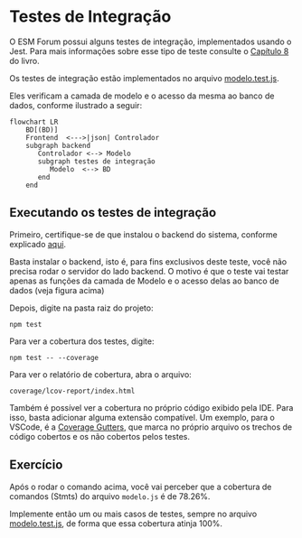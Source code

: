 # Testes de Integração

O ESM Forum possui alguns testes de integração, implementados 
usando o Jest. Para mais informações sobre esse tipo de teste 
consulte o 
[Capítulo 8](https://engsoftmoderna.info/cap8.html#testes-de-integra%C3%A7%C3%A3o)
do livro.

Os testes de integração estão implementados no arquivo
[modelo.test.js](../testes/modelo.test.js).

Eles verificam a camada de modelo e o acesso da mesma ao banco de 
dados, conforme ilustrado a seguir:

```mermaid
flowchart LR
    BD[(BD)]
    Frontend  <--->|json| Controlador
    subgraph backend
       Controlador <--> Modelo
       subgraph testes de integração
          Modelo  <--> BD 
       end
    end
```

## Executando os testes de integração

Primeiro, certifique-se de que instalou o backend do sistema, conforme explicado [aqui](./instalacao.md). 

Basta instalar o backend, isto é, para fins exclusivos deste teste, você não precisa 
rodar o servidor do lado backend. O motivo é que o teste vai testar apenas as funções
da camada de Modelo e o acesso delas ao banco de dados (veja figura acima)

Depois, digite na pasta raiz do projeto:

``npm test``

Para ver a cobertura dos testes, digite:

``npm test -- --coverage`` 

Para ver o relatório de cobertura, abra o arquivo:

`coverage/lcov-report/index.html`

Também é possível ver a cobertura no próprio código exibido pela IDE. Para isso, basta adicionar alguma extensão compatível. Um exemplo, para o VSCode, é a [Coverage Gutters](https://marketplace.visualstudio.com/items?itemName=ryanluker.vscode-coverage-gutters), que marca no próprio arquivo os trechos de código cobertos e os não cobertos pelos testes.

## Exercício

Após o rodar o comando acima, você vai perceber que a cobertura 
de comandos (Stmts) do arquivo `modelo.js` é de 78.26%.

Implemente então um ou mais casos de testes, sempre no 
arquivo [modelo.test.js](../testes/modelo.test.js), de forma que 
essa cobertura atinja 100%.
